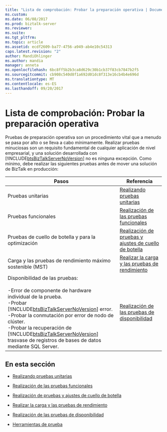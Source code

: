 ```yaml
---
title: "Lista de comprobación: Probar la preparación operativa | Documentos de Microsoft"
ms.custom: 
ms.date: 06/08/2017
ms.prod: biztalk-server
ms.reviewer: 
ms.suite: 
ms.tgt_pltfrm: 
ms.topic: article
ms.assetid: ecdf2609-ba77-4756-a949-ab4e10c54313
caps.latest.revision: "2"
author: MandiOhlinger
ms.author: mandia
manager: anneta
ms.openlocfilehash: 6bc8ff5b2b3ca8d629c30b1cb37f83cb7847b2f5
ms.sourcegitcommit: cb908c540d8f1a692d01dc8f313e16cb4b4e696d
ms.translationtype: MT
ms.contentlocale: es-ES
ms.lasthandoff: 09/20/2017
---
```

# <a name="checklist-testing-operational-readiness"></a>Lista de comprobación: Probar la preparación operativa
Pruebas de preparación operativa son un procedimiento vital que a menudo se pasa por alto o se lleva a cabo mínimamente. Realizar pruebas minuciosas son un requisito fundamental de cualquier aplicación de nivel empresarial, y una solución desarrollada con [!INCLUDE[btsBizTalkServerNoVersion](../includes/btsbiztalkservernoversion-md.md)] no es ninguna excepción. Como mínimo, debe realizar las siguientes pruebas antes de mover una solución de BizTalk en producción:  
  
|Pasos|Referencia|  
|-----------|---------------|  
|Pruebas unitarias|[Realizando pruebas unitarias](../technical-guides/performing-unit-testing.md)|  
|Pruebas funcionales|[Realización de las pruebas funcionales](../technical-guides/performing-functional-testing.md)|  
|Pruebas de cuello de botella y para la optimización|[Realización de pruebas y ajustes de cuello de botella](../technical-guides/performing-bottleneck-testing-and-tuning.md)|  
|Carga y las pruebas de rendimiento máximo sostenible (MST)|[Realizar la carga y las pruebas de rendimiento](../technical-guides/performing-load-and-throughput-testing.md)|  
|Disponibilidad de las pruebas:<br /><br /> -Error de componente de hardware individual de la prueba.<br />-Probar [!INCLUDE[btsBizTalkServerNoVersion](../includes/btsbiztalkservernoversion-md.md)] error.<br />-Probar la conmutación por error de nodo de clúster.<br />-Probar la recuperación de [!INCLUDE[btsBizTalkServerNoVersion](../includes/btsbiztalkservernoversion-md.md)] trasvase de registros de bases de datos mediante SQL Server.|[Realización de las pruebas de disponibilidad](../technical-guides/performing-availability-testing.md)|  
  
## <a name="in-this-section"></a>En esta sección  
  
-   [Realizando pruebas unitarias](../technical-guides/performing-unit-testing.md)  
  
-   [Realización de las pruebas funcionales](../technical-guides/performing-functional-testing.md)  
  
-   [Realización de pruebas y ajustes de cuello de botella](../technical-guides/performing-bottleneck-testing-and-tuning.md)  
  
-   [Realizar la carga y las pruebas de rendimiento](../technical-guides/performing-load-and-throughput-testing.md)  
  
-   [Realización de las pruebas de disponibilidad](../technical-guides/performing-availability-testing.md)  
  
-   [Herramientas de prueba](~/technical-guides/tools-for-testing.md)